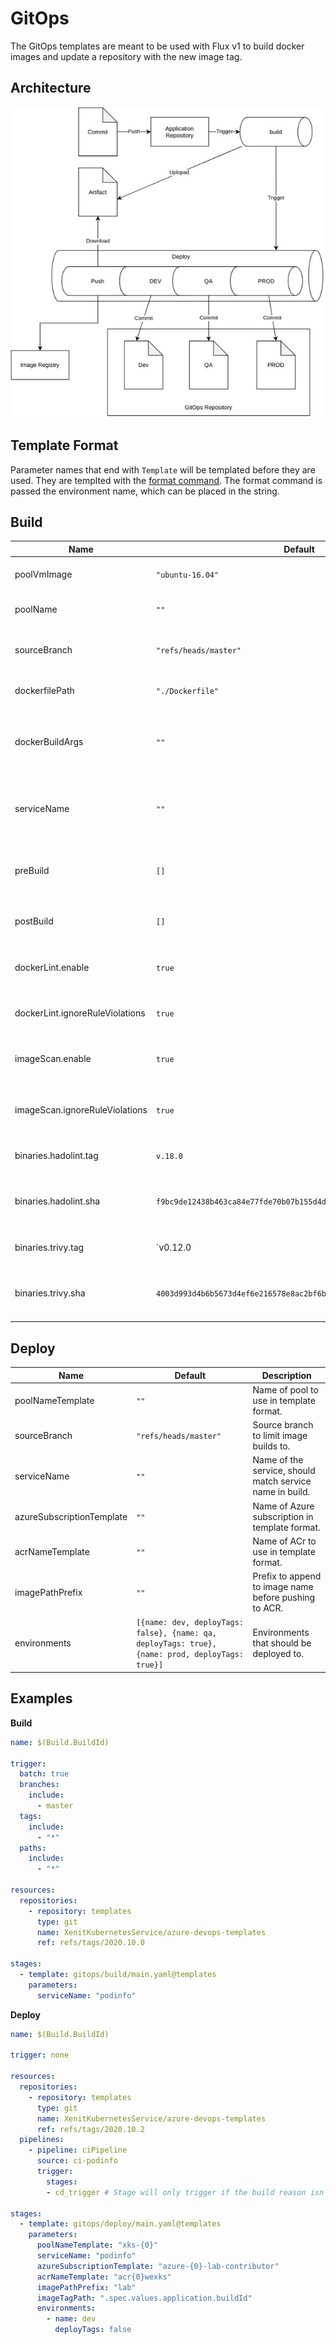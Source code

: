 # GitOps
The GitOps templates are meant to be used with Flux v1 to build docker images and update a repository with the new image tag.

## Architecture
![gitops-architecture](../assets/gitops-architecture.jpg)

## Template Format
Parameter names that end with  `Template` will be templated before they are used.  They are templted with the [format command](https://docs.microsoft.com/en-us/azure/devops/pipelines/process/templates?view=azure-devops#format).
The format command is passed the environment name, which can be placed in the string.

## Build
| Name | Default | Description |
| --- | --- | --- |
| poolVmImage | `"ubuntu-16.04"` | VM Image to set in pool configuration. |
| poolName | `""` | Pool name to set in pool configuration. |
| sourceBranch | `"refs/heads/master"` | Source branch to limit image builds to. |
| dockerfilePath | `"./Dockerfile"` | Path to Dockerfile used in build. |
| dockerBuildArgs | `""` | Additional build args to append when building docker image. |
| serviceName | `""` | Name of application or service, will also be the name of the image. |
| preBuild | `[]` | Steps to run  before Docker build, takes a list of steps. |
| postBuild | `[]` | Steps to run  after Docker build, takes a list of steps. |
| dockerLint.enable | `true` | Enable running Docker lint step. |
| dockerLint.ignoreRuleViolations | `true` | Continues if any Docker lint violations occur. |
| imageScan.enable | `true` | Enable running Image scan step. |
| imageScan.ignoreRuleViolations | `true` | Continues if any Image scan violations occur. |
| binaries.hadolint.tag | `v.18.0` | Version of hadolint to download. |
| binaries.hadolint.sha | `f9bc9de12438b463ca84e77fde70b07b155d4da07ca21bc3f4354a62c6199db4` | SHA sum to verify downloaded hadolint binary with. |
| binaries.trivy.tag | `v0.12.0 | Version of trivy to download. |
| binaries.trivy.sha | `4003d993d4b6b5673d4ef6e216578e8ac2bf6b439201a8e748a75fc68430c3f5` | SHA sum to verify downloaded trivy archive with. |

## Deploy
| Name | Default | Description |
| --- | --- | --- |
| poolNameTemplate | `""` | Name of pool to use in template format. |
| sourceBranch | `"refs/heads/master"` | Source branch to limit image builds to. |
| serviceName | `""` | Name of the service, should match service name in build. |
| azureSubscriptionTemplate | `""` | Name of Azure subscription in template format. |
| acrNameTemplate | `""` | Name of ACr to use in template format. |
| imagePathPrefix | `""` | Prefix to append to image name before pushing to ACR. |
| environments | `[{name: dev, deployTags: false}, {name: qa, deployTags: true}, {name: prod, deployTags: true}]` | Environments that should be deployed to. |

## Examples
**Build**
```yaml
name: $(Build.BuildId)

trigger:
  batch: true
  branches:
    include:
      - master
  tags:
    include:
      - "*"
  paths:
    include:
      - "*"

resources:
  repositories:
    - repository: templates
      type: git
      name: XenitKubernetesService/azure-devops-templates
      ref: refs/tags/2020.10.0

stages:
  - template: gitops/build/main.yaml@templates
    parameters:
      serviceName: "podinfo"
```

**Deploy**
```yaml
name: $(Build.BuildId)

trigger: none

resources:
  repositories:
    - repository: templates
      type: git
      name: XenitKubernetesService/azure-devops-templates
      ref: refs/tags/2020.10.2
  pipelines:
    - pipeline: ciPipeline
      source: ci-podinfo
      trigger:
        stages:
        - cd_trigger # Stage will only trigger if the build reason isn't pull request

stages:
  - template: gitops/deploy/main.yaml@templates
    parameters:
      poolNameTemplate: "xks-{0}"
      serviceName: "podinfo"
      azureSubscriptionTemplate: "azure-{0}-lab-contributor"
      acrNameTemplate: "acr{0}wexks"
      imagePathPrefix: "lab"
      imageTagPath: ".spec.values.application.buildId"
      environments:
        - name: dev
          deployTags: false
```
